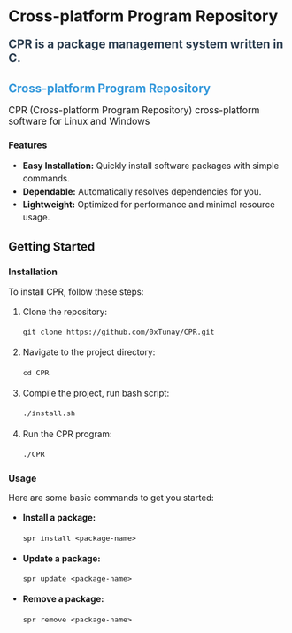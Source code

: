 # Cross-platform Program Repository

<p style="font-size: 1.5em; font-weight: bold; color: #2c3e50;">CPR is a package management system written in C.</p>



<h2 style="color: #3498db;">Cross-platform Program Repository</h2>

<p style="font-size: 1.2em;">CPR (Cross-platform Program Repository) cross-platform software for Linux and Windows</p>

### Features

<ul style="font-size: 1.1em; line-height: 1.5;">
  <li><strong>Easy Installation:</strong> Quickly install software packages with simple commands.</li>
  <li><strong>Dependable:</strong> Automatically resolves dependencies for you.</li>
  <li><strong>Lightweight:</strong> Optimized for performance and minimal resource usage.</li>
</ul>

## Getting Started

### Installation

<p style="font-size: 1.1em;">To install CPR, follow these steps:</p>

<ol style="font-size: 1.1em; line-height: 1.5;">
  <li>Clone the repository:
    <pre><code>git clone https://github.com/0xTunay/CPR.git</code></pre>
  </li>
  <li>Navigate to the project directory:
    <pre><code>cd CPR</code></pre>
  </li>
  <li>Compile the project, run bash script:
    <pre><code>./install.sh</code></pre>
  </li>
  <li>Run the CPR program:
    <pre><code>./CPR</code></pre>
  </li>
</ol>

### Usage

<p style="font-size: 1.1em;">Here are some basic commands to get you started:</p>

<ul style="font-size: 1.1em; line-height: 1.5;">
  <li><strong>Install a package:</strong>
    <pre><code>spr install &lt;package-name&gt;</code></pre>
  </li>
  <li><strong>Update a package:</strong>
    <pre><code>spr update &lt;package-name&gt;</code></pre>
  </li>
  <li><strong>Remove a package:</strong>
    <pre><code>spr remove &lt;package-name&gt;</code></pre>
  </li>
</ul>

<!-- 
## License

<p style="font-size: 1.1em;">This project is licensed under the MIT License - see the <a href="LICENSE" style="color: #2980b9;">LICENSE</a> file for details.</p> -->
